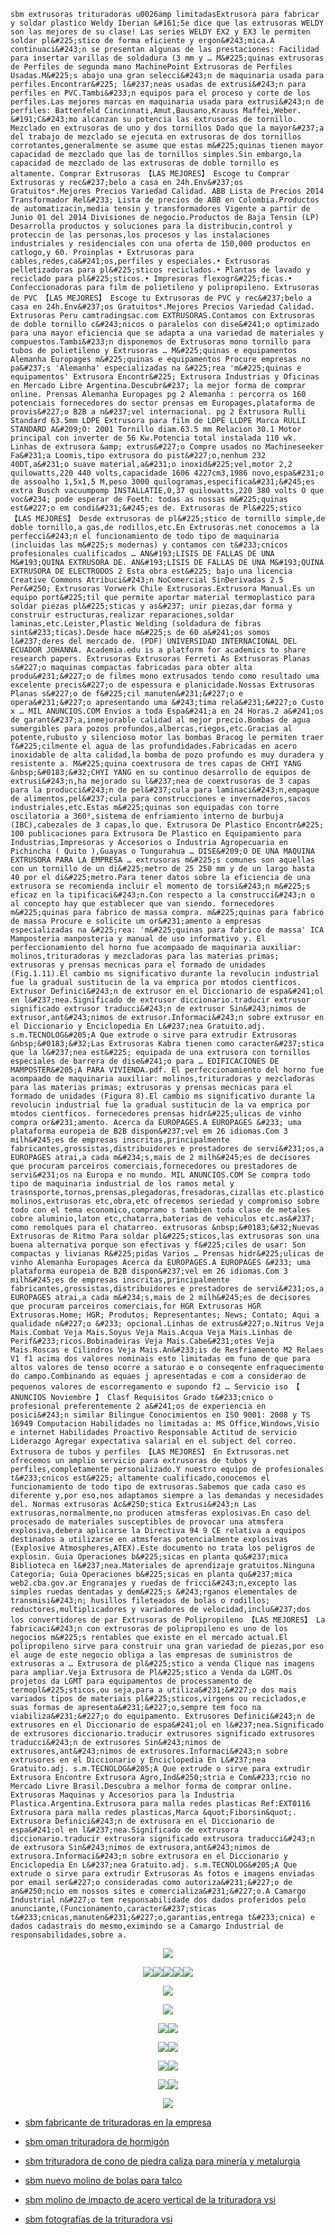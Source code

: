 
```
sbm extrusoras trituradoras u0026amp limitadasExtrusora para fabricar y soldar plastico Weldy Iberian &#161;Se dice que las extrusoras WELDY son las mejores de su clase! Las series WELDY EX2 y EX3 le permiten soldar pl&#225;stico de forma eficiente y ergon&#243;mica.A continuaci&#243;n se presentan algunas de las prestaciones: Facilidad para insertar varillas de soldadura (3 mm y … M&#225;quinas extrusoras de Perfiles de segunda mano MachinePoint Extrusoras de Perfiles Usadas.M&#225;s abajo una gran selecci&#243;n de maquinaria usada para perfiles.Encontrar&#225; l&#237;neas usadas de extrusi&#243;n para perfiles en PVC.Tambi&#233;n equipos para el proceso y corte de los perfiles.Las mejores marcas en maquinaria usada para extrusi&#243;n de perfiles: Battenfeld Cincinnati,Amut,Bausano,Krauss Maffei,Weber. &#191;C&#243;mo alcanzan su potencia las extrusoras de tornillo. Mezclado en extrusoras de uno y dos tornillos Dado que la mayor&#237;a del trabajo de mezclado se ejecuta en extrusoras de dos tornillos corrotantes,generalmente se asume que estas m&#225;quinas tienen mayor capacidad de mezclado que las de tornillos simples.Sin embargo,la capacidad de mezclado de las extrusoras de doble tornillo es altamente. Comprar Extrusoras 【LAS MEJORES】 Escoge tu Comprar Extrusoras y rec&#237;belo a casa en 24h.Env&#237;os Gratuitos*.Mejores Precios Variedad Calidad. ABB Lista de Precios 2014 Transformador Rel&#233; Lista de precios de ABB en Colombia.Productos de automatizacin,media tensin y transformadores Vigente a partir de Junio 01 del 2014 Divisiones de negocio.Productos de Baja Tensin (LP) Desarrolla productos y soluciones para la distribucin,control y proteccin de las personas,los procesos y las instalaciones industriales y residenciales con una oferta de 150,000 productos en catlogo,y 60. Proinplas • Extrusoras para cables,redes,ca&#241;os,perfiles y especiales.• Extrusoras pelletizadoras para pl&#225;sticos reciclados.• Plantas de lavado y reciclado para pl&#225;sticos.• Impresoras flexogr&#225;ficas.• Confeccionadoras para film de polietileno y polipropileno. Extrusoras de PVC 【LAS MEJORES】 Escoge tu Extrusoras de PVC y rec&#237;belo a casa en 24h.Env&#237;os Gratuitos*.Mejores Precios Variedad Calidad. Extrusoras Peru camtradingsac.com EXTRUSORAS.Contamos con Extrusoras de doble tornillo c&#243;nicos o paralelos con dise&#241;o optimizado para una mayor eficiencia que se adapta a una variedad de materiales y compuestos.Tambi&#233;n disponemos de Extrusoras mono tornillo para tubos de polietileno y Extrusoras … M&#225;quinas e equipamentos Alemanha Europages m&#225;quinas e equipamentos Procure empresas no pa&#237;s 'Alemanha' especializadas na &#225;rea 'm&#225;quinas e equipamentos' Extrusora Encontr&#225; Extrusora Industrias y Oficinas en Mercado Libre Argentina.Descubr&#237; la mejor forma de comprar online. Prensas Alemanha Europages pg 2 Alemanha : percorra os 160 potenciais fornecedores do sector prensas em Europages,plataforma de provis&#227;o B2B a n&#237;vel internacional. pg 2 Extrusora Rulli Standard 63.5mm LDPE Extrusora para film de LDPE LLDPE Marca RULLI STANDARD A&#209;O: 2001 Tornillo diam.63.5 mm Relacion 30.1 Motor principal con inverter de 56 Kw.Potencia total instalada 110 wk. Linhas de extrusora &amp; extrus&#227;o Compre usados no Machineseeker Fa&#231;a Loomis,tipo extrusora do pist&#227;o,nenhum 232 40DT,a&#231;o suave material,a&#231;o inoxid&#225;vel,motor 2,2 quilowatts,220 440 volts,capacidade 1606 4227cm3,1986 novo,espa&#231;o de assoalho 1,5x1,5 M,peso 3000 quilogramas,especifica&#231;&#245;es extra Busch vacuumpomp INSTALLATIE,0,37 quilowatts,220 380 volts O que voc&#234; pode esperar de Foeth: todas as nossas m&#225;quinas est&#227;o em condi&#231;&#245;es de. Extrusoras de Pl&#225;stico 【LAS MEJORES】 Desde extrusoras de pl&#225;stico de tornillo simple,de doble tornillo,a gas,de rodillos,etc.En Extrusoras.net conocemos a la perfecci&#243;n el funcionamiento de todo tipo de maquinaria (incluidas las m&#225;s modernas) y contamos con t&#233;cnicos profesionales cualificados … AN&#193;LISIS DE FALLAS DE UNA M&#193;QUINA EXTRUSORA DE. AN&#193;LISIS DE FALLAS DE UNA M&#193;QUINA EXTRUSORA DE ELECTRODOS 2 Esta obra est&#225; bajo una licencia Creative Commons Atribuci&#243;n NoComercial SinDerivadas 2.5 Per&#250; Extrusoras Vorwerk Chile Extrusoras.Extrusora Manual.Es un equipo port&#225;til que permite aportar material termoplastico para soldar piezas pl&#225;sticas y as&#237; unir piezas,dar forma y construir estructuras,realizar reparaciones,soldar laminas,etc.Leister,Plastic Welding (soldadura de fibras sint&#233;ticas).Desde hace m&#225;s de 60 a&#241;os somos l&#237;deres del mercado de. (PDF) UNIVERSIDAD INTERNACIONAL DEL ECUADOR JOHANNA. Academia.edu is a platform for academics to share research papers. Extrusoras Extrusoras Ferreti As Extrusoras Planas s&#227;o maquinas compactas fabricadas para obter alta produ&#231;&#227;o de filmes mono extrusados tendo como resultado uma excelente precis&#227;o de espessura e planicidade.Nossas Extrusoras Planas s&#227;o de f&#225;cil manuten&#231;&#227;o e opera&#231;&#227;o apresentando uma &#243;tima rela&#231;&#227;o Custo x … MIL ANUNCIOS.COM Envios a toda Espa&#241;a en 24 Horas.2 a&#241;os de garant&#237;a,inmejorable calidad al mejor precio.Bombas de agua sumergibles para pozos profundos,albercas,riegos,etc.Gracias al potente,rubusto y silencioso motor las bombas Bracog le permiten traer f&#225;cilmente el agua de las profundidades.Fabricadas en acero inoxidable de alta calidad,la bomba de pozo profundo es muy duradera y resistente a. M&#225;quina coextrusora de tres capas de CHYI YANG &nbsp;&#0183;&#32;CHYI YANG en su continuo desarrollo de equipos de extrusi&#243;n,ha mejorado su l&#237;nea de coextrusoras de 3 capas para la producci&#243;n de pel&#237;cula para laminaci&#243;n,empaque de alimentos,pel&#237;cula para construcciones e invernaderos,sacos industriales,etc.Estas m&#225;quinas son equipadas con torre oscilatoria a 360⁰,sistema de enfriamiento interno de burbuja (IBC),cabezales de 3 capas,lo que. Extrusora De Plastico Encontr&#225; 100 publicaciones para Extrusora De Plastico en Equipamiento para Industrias,Impresoras y Accesorios o Industria Agropecuaria en Pichincha ( Quito ),Guayas o Tungurahua … DISE&#209;O DE UNA MAQUINA EXTRUSORA PARA LA EMPRESA … extrusoras m&#225;s comunes son aquellas con un tornillo de un di&#225;metro de 25 250 mm y de un largo hasta 40 por el di&#225;metro.Para tener datos sobre la eficiencia de una extrusora se recomienda incluir el momento de torsi&#243;n m&#225;s eficaz en la tipificaci&#243;n.Con respecto a la construcci&#243;n o al concepto hay que establecer que van siendo. fornecedores m&#225;quinas para fabrico de massa compra. m&#225;quinas para fabrico de massa Procure e solicite um or&#231;amento a empresas especializadas na &#225;rea: 'm&#225;quinas para fabrico de massa' ICA Mamposteria manposteria y manual de uso informativo y. El perfeccionamiento del horno fue acompaado de maquinaria auxiliar: molinos,trituradoras y mezcladoras para las materias primas; extrusoras y prensas mecnicas para el formado de unidades (Fig.1.11).El cambio ms significativo durante la revolucin industrial fue la gradual sustitucin de la va emprica por mtodos cientficos. Extrusor Definici&#243;n de extrusor en el Diccionario de espa&#241;ol en l&#237;nea.Significado de extrusor diccionario.traducir extrusor significado extrusor traducci&#243;n de extrusor Sin&#243;nimos de extrusor,ant&#243;nimos de extrusor.Informaci&#243;n sobre extrusor en el Diccionario y Enciclopedia En L&#237;nea Gratuito.adj. s.m.TECNOLOG&#205;A Que extrude o sirve para extrudir Extrusoras &nbsp;&#0183;&#32;Las Extrusoras Kabra tienen como caracter&#237;stica que la l&#237;nea est&#225; equipada de una extrusora con tornillos especiales de barrera de dise&#241;o para … EDIFICACIONES DE MAMPOSTER&#205;A PARA VIVIENDA.pdf. El perfeccionamiento del horno fue acompaado de maquinaria auxiliar: molinos,trituradoras y mezcladoras para las materias primas; extrusoras y prensas mecnicas para el formado de unidades (Figura 8).El cambio ms significativo durante la revolucin industrial fue la gradual sustitucin de la va emprica por mtodos cientficos. fornecedores prensas hidr&#225;ulicas de vinho compra or&#231;amento. Acerca da EUROPAGES.A EUROPAGES &#233; uma plataforma europeia de B2B dispon&#237;vel em 26 idiomas.Com 3 milh&#245;es de empresas inscritas,principalmente fabricantes,grossistas,distribuidores e prestadores de servi&#231;os,a EUROPAGES atrai,a cada m&#234;s,mais de 2 milh&#245;es de decisores que procuram parceiros comerciais,fornecedores ou prestadores de servi&#231;os na Europa e no mundo. MIL ANUNCIOS.COM Se compra todo tipo de maquinaria industrial de los ramos metal y trasnsporte,tornos,prensas,plegadoras,fresadoras,cizallas etc.plastico molinos,extrusoras etc,obra,etc ofrecemos seriedad y compromiso sobre todo con el tema economico,compramo s tambien toda clase de metales cobre aluminio,laton etc,chatarra,baterias de vehiculos etc.as&#237; como remolques para el chatarreo. extrusoras &nbsp;&#0183;&#32;Nuevas Extrusoras de Ritmo Para soldar pl&#225;sticos,las extrusoras son una buena alternativa porque son efectivas y f&#225;ciles de usar: Son compactas y livianas R&#225;pidas Varios … Prensas hidr&#225;ulicas de vinho Alemanha Europages Acerca da EUROPAGES.A EUROPAGES &#233; uma plataforma europeia de B2B dispon&#237;vel em 26 idiomas.Com 3 milh&#245;es de empresas inscritas,principalmente fabricantes,grossistas,distribuidores e prestadores de servi&#231;os,a EUROPAGES atrai,a cada m&#234;s,mais de 2 milh&#245;es de decisores que procuram parceiros comerciais,for HGR Extrusoras HGR Extrusoras.Home; HGR; Produtos; Representantes; News; Contato; Aqui a qualidade n&#227;o &#233; opcional.Linhas de extrus&#227;o.Nitrus Veja Mais.Combat Veja Mais.Soyus Veja Mais.Acqua Veja Mais.Linhas de Perif&#233;ricos.Bobinadeiras Veja Mais.Cabe&#231;otes Veja Mais.Roscas e Cilindros Veja Mais.An&#233;is de Resfriamento M2 Relaes V1 f1 acima dos valores nominais esto limitadas em funo de que para altos valores de tenso ocorre a saturao e o conseqente enfraquecimento do campo.Combinando as equaes j apresentadas e com a considerao de pequenos valores de escorregamento e supondo f2 … Servicio iso 【 ANUNCIOS Noviembre 】 Clasf Requisitos Grado t&#233;cnico o profesional preferentemente 2 a&#241;os de experiencia en posici&#243;n similar Bilingue Conocimientos en ISO 9001: 2008 y TS 16949 Computacion Habilidades no limitadas a: MS Office,Windows,Visio e internet Habilidades Proactivo Responsable Actitud de servicio Liderazgo Agregar expectativa salarial en el subject del correo. Extrusora de tubos y perfiles 【LAS MEJORES】 En Extrusoras.net ofrecemos un amplio servicio para extrusoras de tubos y perfiles,completamente personalizado.Y nuestro equipo de profesionales t&#233;cnicos est&#225; altamente cualificado,conocemos el funcionamiento de todo tipo de extrusoras.Sabemos que cada caso es diferente y,por eso,nos adaptamos siempre a las demandas y necesidades del. Normas extrusoras Ac&#250;stica Extrusi&#243;n Las extrusoras,normalmente,no producen atmsferas explosivas.En caso del procesado de materiales susceptibles de provocar una atmsfera explosiva,debera aplicarse la Directiva 94 9 CE relativa a equipos destinados a utilizarse en atmsferas potencialmente explosivas (Explosive Atmospheres,ATEX).Este documento no trata los peligros de explosin. Guia Operaciones b&#225;sicas en planta qu&#237;mica Biblioteca en l&#237;nea.Materiales de aprendizaje gratuitos.Ninguna Categoria; Guia Operaciones b&#225;sicas en planta qu&#237;mica web2.cba.gov.ar Engranajes y ruedas de fricci&#243;n,excepto las simples ruedas dentadas y dem&#225;s &#243;rganos elementales de transmisi&#243;n; husillos fileteados de bolas o rodillos; reductores,multiplicadores y variadores de velocidad,inclu&#237;dos los convertidores de par Extrusoras de Polipropileno 【LAS MEJORES】 La fabricaci&#243;n con extrusoras de polipropileno es uno de los negocios m&#225;s rentables que existe en el mercado actual.El polipropileno sirve para construir una gran variedad de piezas,por eso el auge de este negocio obliga a las empresas de suministros de extrusoras a … Extrusora de pl&#225;stico a venda Clique nas imagens para ampliar.Veja Extrusora de Pl&#225;stico a Venda da LGMT.Os projetos da LGMT para equipamentos de processamento de termopl&#225;sticos,ou seja,para a utiliza&#231;&#227;o dos mais variados tipos de materiais pl&#225;sticos,virgens ou reciclados,e suas formas de apresenta&#231;&#227;o,sempre tem foco na viabiliza&#231;&#227;o do equipamento. Extrusores Definici&#243;n de extrusores en el Diccionario de espa&#241;ol en l&#237;nea.Significado de extrusores diccionario.traducir extrusores significado extrusores traducci&#243;n de extrusores Sin&#243;nimos de extrusores,ant&#243;nimos de extrusores.Informaci&#243;n sobre extrusores en el Diccionario y Enciclopedia En L&#237;nea Gratuito.adj. s.m.TECNOLOG&#205;A Que extrude o sirve para extrudir Extrusora Encontre Extrusora Agro,Ind&#250;stria e Com&#233;rcio no Mercado Livre Brasil.Descubra a melhor forma de comprar online. Extrusoras Maquinas y Accesorios para la Industria Plastica.Argentina.Extrusora para malla redes plasticas Ref:EXT0116 Extrusora para malla redes plasticas,Marca &quot;Fiborsin&quot;. Extrusora Definici&#243;n de extrusora en el Diccionario de espa&#241;ol en l&#237;nea.Significado de extrusora diccionario.traducir extrusora significado extrusora traducci&#243;n de extrusora Sin&#243;nimos de extrusora,ant&#243;nimos de extrusora.Informaci&#243;n sobre extrusora en el Diccionario y Enciclopedia En L&#237;nea Gratuito.adj. s.m.TECNOLOG&#205;A Que extrude o sirve para extrudir Extrusoras As fotos e imagens enviadas por email ser&#227;o consideradas como autoriza&#231;&#227;o de an&#250;ncio em nossos sites e comercializa&#231;&#227;o.A Camargo Industrial n&#227;o tem responsabilidade dos dados proferidos pelo anunciante,(Funcionamento,caracter&#237;sticas t&#233;cnicas,manuten&#231;&#227;o,garantias,entrega t&#233;cnica) e dados cadastrais do mesmo,eximindo se a Camargo Industrial de responsabilidades,sobre a. 
```

<div align="center">

<a href="https://es-crusher.shibang-china.com/github&k=sbm+extrusoras+trituradoras+u0026amp+limitadas"><img src="https://static.shibang-china.com/es/crusher/logo.jpg"></a>

<a href="https://es-crusher.shibang-china.com/github&k=sbm+extrusoras+trituradoras+u0026amp+limitadas"><img src="https://static.shibang-china.com/es/crusher/index.jpg"></a><a href="https://es-crusher.shibang-china.com/material.htmlgithub&k=sbm+extrusoras+trituradoras+u0026amp+limitadas"><img src="https://static.shibang-china.com/es/crusher/material.jpg"></a><a href="https://es-crusher.shibang-china.com/application.htmlgithub&k=sbm+extrusoras+trituradoras+u0026amp+limitadas"><img src="https://static.shibang-china.com/es/crusher/application.jpg"></a><a href="https://es-crusher.shibang-china.com/aboutus.htmlgithub&k=sbm+extrusoras+trituradoras+u0026amp+limitadas"><img src="https://static.shibang-china.com/es/crusher/aboutus.jpg"></a><a href="https://es-crusher.shibang-china.com/contact.htmlgithub&k=sbm+extrusoras+trituradoras+u0026amp+limitadas"><img src="https://static.shibang-china.com/es/crusher/contact.jpg"></a>

<a href="https://es-crusher.shibang-china.com/github&k=sbm+extrusoras+trituradoras+u0026amp+limitadas"><img src="https://static.shibang-china.com/es/crusher/banner.jpg"></a>

<a href="https://swt.shibang-china.com/github&k=sbm+extrusoras+trituradoras+u0026amp+limitadas"><img src="https://static.shibang-china.com/es/crusher/text.jpg"></a>

<a href="https://swt.shibang-china.com/github&k=sbm+extrusoras+trituradoras+u0026amp+limitadas"><img src="https://static.shibang-china.com/es/crusher/chat.jpg"></a><a href="https://es-crusher.shibang-china.com/contact.htmlgithub&k=sbm+extrusoras+trituradoras+u0026amp+limitadas"><img src="https://static.shibang-china.com/es/crusher/message.jpg"></a>

<a href="https://es-crusher.shibang-china.com/products/pe.htmlgithub&k=sbm+extrusoras+trituradoras+u0026amp+limitadas"><img src="https://static.shibang-china.com/es/crusher/pe.jpg"></a><a href="https://es-crusher.shibang-china.com/products/pf.htmlgithub&k=sbm+extrusoras+trituradoras+u0026amp+limitadas"><img src="https://static.shibang-china.com/es/crusher/pf.jpg"></a>

<a href="https://es-crusher.shibang-china.com/products/hpt.htmlgithub&k=sbm+extrusoras+trituradoras+u0026amp+limitadas"><img src="https://static.shibang-china.com/es/crusher/hpt.jpg"></a><a href="https://es-crusher.shibang-china.com/products/vsi.htmlgithub&k=sbm+extrusoras+trituradoras+u0026amp+limitadas"><img src="https://static.shibang-china.com/es/crusher/vsi.jpg"></a>

<a href="https://es-crusher.shibang-china.com/products/klv.htmlgithub&k=sbm+extrusoras+trituradoras+u0026amp+limitadas"><img src="https://static.shibang-china.com/es/crusher/klv.jpg"></a><a href="https://es-crusher.shibang-china.com/products/portable.htmlgithub&k=sbm+extrusoras+trituradoras+u0026amp+limitadas"><img src="https://static.shibang-china.com/es/crusher/portable.jpg"></a>

<a href="https://swt.shibang-china.com/github&k=sbm+extrusoras+trituradoras+u0026amp+limitadas"><img src="https://static.shibang-china.com/es/crusher/case.jpg"></a>

</div>


* [sbm fabricante de trituradoras en la empresa](sbm%20fabricante%20de%20trituradoras%20en%20la%20empresa.md)

* [sbm oman trituradora de hormigón](sbm%20oman%20trituradora%20de%20hormig%C3%B3n.md)

* [sbm trituradora de cono de piedra caliza para minería y metalurgia](sbm%20trituradora%20de%20cono%20de%20piedra%20caliza%20para%20miner%C3%ADa%20y%20metalurgia.md)

* [sbm nuevo molino de bolas para talco](sbm%20nuevo%20molino%20de%20bolas%20para%20talco.md)

* [sbm molino de impacto de acero vertical de la trituradora vsi](sbm%20molino%20de%20impacto%20de%20acero%20vertical%20de%20la%20trituradora%20vsi.md)

* [sbm fotografías de la trituradora vsi](sbm%20fotograf%C3%ADas%20de%20la%20trituradora%20vsi.md)